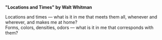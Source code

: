 **"Locations and Times" by Walt Whitman**

Locations and times — what is it in me that meets them all, whenever and wherever, and makes me at home?  
Forms, colors, densities, odors — what is it in me that corresponds with them?  

